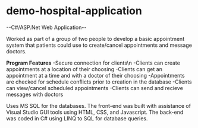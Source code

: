 # demo-hospital-application

--C#/ASP.Net Web Application--

Worked as part of a group of two people to develop a basic appointment system that patients could use to create/cancel appointments and message doctors.

**Program Features**
-Secure connection for clients\n
-Clients can create appointments at a location of their choosing
-Clients can get an appointment at a time and with a doctor of their choosing
-Appointments are checked for schedule conflicts prior to creation in the database
-Clients can view/cancel scheduled appointments
-Clients can send and recieve messages with doctors

Uses MS SQL for the databases. The front-end was built with assistance of Visual Studio GUI tools using HTML, CSS, and Javascript. The back-end was coded in C# using LINQ to SQL for database queries.

